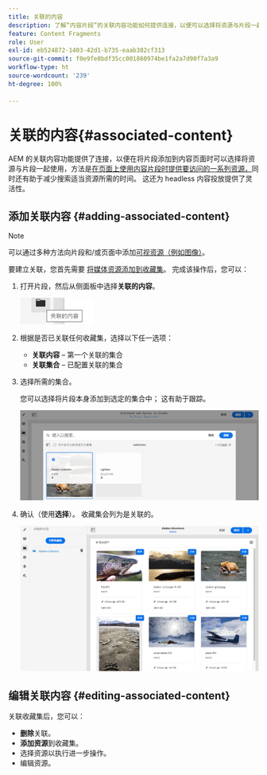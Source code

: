 ```yaml
---
title: 关联的内容
description: 了解“内容片段”的关联内容功能如何提供连接，以便可以选择将资源与片段一起使用，从而提升页面创作和无标题内容交付的灵活性。
feature: Content Fragments
role: User
exl-id: eb524872-1403-42d1-b735-eaab382cf313
source-git-commit: f0e9fe0bdf35cc001860974be1fa2a7d90f7a3a9
workflow-type: ht
source-wordcount: '239'
ht-degree: 100%

---
```


# 关联的内容{#associated-content}

AEM 的关联内容功能提供了连接，以便在将片段添加到内容页面时可以选择将资源与片段一起使用，方法是[在页面上使用内容片段时提供要访问的一系列资源，](/help/sites-cloud/authoring/fundamentals/content-fragments.md#using-associated-content)同时还有助于减少搜索适当资源所需的时间。 这还为 headless 内容投放提供了灵活性。

## 添加关联内容 {#adding-associated-content}

>[!NOTE]
>
>可以通过多种方法向片段和/或页面中添加[可视资源（例如图像）](/help/sites-cloud/administering/content-fragments/content-fragments.md#fragments-with-visual-assets)。

要建立关联，您首先需要 [将媒体资源添加到收藏集](/help/assets/manage-collections.md)。 完成该操作后，您可以：

1. 打开片段，然后从侧面板中选择&#x200B;**关联的内容**。

   ![关联的内容](assets/cfm-assoc-content-01.png)

1. 根据是否已关联任何收藏集，选择以下任一选项：

   * **关联内容** – 第一个关联的集合
   * **关联集合** – 已配置关联的集合

1. 选择所需的集合。

   您可以选择将片段本身添加到选定的集合中； 这有助于跟踪。

   ![选择收藏集](assets/cfm-assoc-content-02.png)

1. 确认（使用&#x200B;**选择**）。 收藏集会列为是关联的。

   ![cfm-6420-05](assets/cfm-assoc-content-03.png)

## 编辑关联内容 {#editing-associated-content}

关联收藏集后，您可以：

* **删除**&#x200B;关联。
* **添加资源**&#x200B;到收藏集。
* 选择资源以执行进一步操作。
* 编辑资源。
